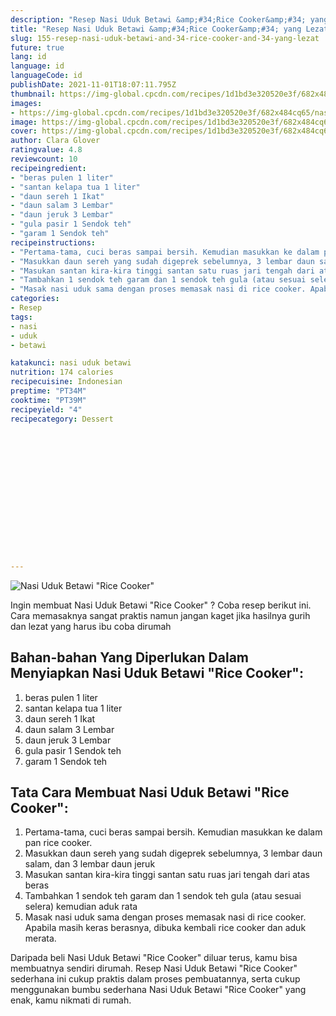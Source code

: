 ```yaml
---
description: "Resep Nasi Uduk Betawi &amp;#34;Rice Cooker&amp;#34; yang Lezat"
title: "Resep Nasi Uduk Betawi &amp;#34;Rice Cooker&amp;#34; yang Lezat"
slug: 155-resep-nasi-uduk-betawi-and-34-rice-cooker-and-34-yang-lezat
future: true
lang: id
language: id
languageCode: id
publishDate: 2021-11-01T18:07:11.795Z 
thumbnail: https://img-global.cpcdn.com/recipes/1d1bd3e320520e3f/682x484cq65/nasi-uduk-betawi-rice-cooker-foto-resep-utama.webp
images:
- https://img-global.cpcdn.com/recipes/1d1bd3e320520e3f/682x484cq65/nasi-uduk-betawi-rice-cooker-foto-resep-utama.webp
image: https://img-global.cpcdn.com/recipes/1d1bd3e320520e3f/682x484cq65/nasi-uduk-betawi-rice-cooker-foto-resep-utama.webp
cover: https://img-global.cpcdn.com/recipes/1d1bd3e320520e3f/682x484cq65/nasi-uduk-betawi-rice-cooker-foto-resep-utama.webp
author: Clara Glover
ratingvalue: 4.8
reviewcount: 10
recipeingredient:
- "beras pulen 1 liter"
- "santan kelapa tua 1 liter"
- "daun sereh 1 Ikat"
- "daun salam 3 Lembar"
- "daun jeruk 3 Lembar"
- "gula pasir 1 Sendok teh"
- "garam 1 Sendok teh"
recipeinstructions:
- "Pertama-tama, cuci beras sampai bersih. Kemudian masukkan ke dalam pan rice cooker."
- "Masukkan daun sereh yang sudah digeprek sebelumnya, 3 lembar daun salam, dan 3 lembar daun jeruk"
- "Masukan santan kira-kira tinggi santan satu ruas jari tengah dari atas beras"
- "Tambahkan 1 sendok teh garam dan 1 sendok teh gula (atau sesuai selera) kemudian aduk rata"
- "Masak nasi uduk sama dengan proses memasak nasi di rice cooker. Apabila masih keras berasnya, dibuka kembali rice cooker dan aduk merata."
categories:
- Resep
tags:
- nasi
- uduk
- betawi

katakunci: nasi uduk betawi 
nutrition: 174 calories
recipecuisine: Indonesian
preptime: "PT34M"
cooktime: "PT39M"
recipeyield: "4"
recipecategory: Dessert


     
    
    
    
    
    
    
    
    
    
    
      
    
---
```



![Nasi Uduk Betawi &#34;Rice Cooker&#34;](https://img-global.cpcdn.com/recipes/1d1bd3e320520e3f/682x484cq65/nasi-uduk-betawi-rice-cooker-foto-resep-utama.webp)

Ingin membuat Nasi Uduk Betawi &#34;Rice Cooker&#34; ? Coba resep berikut ini. Cara memasaknya sangat praktis namun jangan kaget jika hasilnya gurih dan lezat yang harus ibu coba dirumah

<!--inarticleads1-->

## Bahan-bahan Yang Diperlukan Dalam Menyiapkan Nasi Uduk Betawi &#34;Rice Cooker&#34;:

1. beras pulen 1 liter
1. santan kelapa tua 1 liter
1. daun sereh 1 Ikat
1. daun salam 3 Lembar
1. daun jeruk 3 Lembar
1. gula pasir 1 Sendok teh
1. garam 1 Sendok teh



<!--inarticleads2-->

## Tata Cara Membuat Nasi Uduk Betawi &#34;Rice Cooker&#34;:

1. Pertama-tama, cuci beras sampai bersih. Kemudian masukkan ke dalam pan rice cooker.
1. Masukkan daun sereh yang sudah digeprek sebelumnya, 3 lembar daun salam, dan 3 lembar daun jeruk
1. Masukan santan kira-kira tinggi santan satu ruas jari tengah dari atas beras
1. Tambahkan 1 sendok teh garam dan 1 sendok teh gula (atau sesuai selera) kemudian aduk rata
1. Masak nasi uduk sama dengan proses memasak nasi di rice cooker. Apabila masih keras berasnya, dibuka kembali rice cooker dan aduk merata.




Daripada   beli  Nasi Uduk Betawi &#34;Rice Cooker&#34;  diluar terus, kamu  bisa membuatnya sendiri dirumah. Resep  Nasi Uduk Betawi &#34;Rice Cooker&#34;  sederhana ini cukup praktis dalam proses pembuatannya, serta cukup menggunakan bumbu sederhana  Nasi Uduk Betawi &#34;Rice Cooker&#34;  yang enak, kamu nikmati di rumah.
